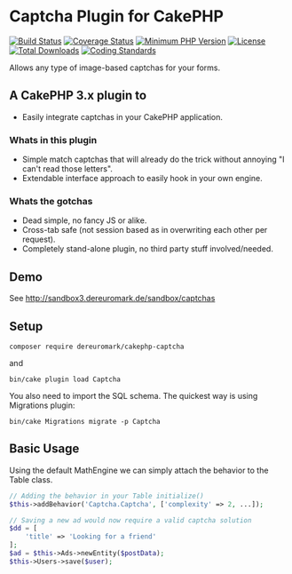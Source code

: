 # Captcha Plugin for CakePHP
[![Build Status](https://api.travis-ci.org/dereuromark/cakephp-captcha.svg)](https://travis-ci.org/dereuromark/cakephp-captcha)
[![Coverage Status](https://coveralls.io/repos/dereuromark/cakephp-captcha/badge.svg)](https://coveralls.io/r/dereuromark/cakephp-captcha)
[![Minimum PHP Version](http://img.shields.io/badge/php-%3E%3D%205.4-8892BF.svg)](https://php.net/)
[![License](https://poser.pugx.org/dereuromark/cakephp-captcha/license)](https://packagist.org/packages/dereuromark/cakephp-captcha)
[![Total Downloads](https://poser.pugx.org/dereuromark/cakephp-captcha/d/total.svg)](https://packagist.org/packages/dereuromark/cakephp-captcha)
[![Coding Standards](https://img.shields.io/badge/cs-PSR--2--R-yellow.svg)](https://github.com/php-fig-rectified/fig-rectified-standards)

Allows any type of image-based captchas for your forms.

## A CakePHP 3.x plugin to
- Easily integrate captchas in your CakePHP application.

### Whats in this plugin
- Simple match captchas that will already do the trick without annoying "I can't read those letters".
- Extendable interface approach to easily hook in your own engine.

### Whats the gotchas
- Dead simple, no fancy JS or alike.
- Cross-tab safe (not session based as in overwriting each other per request).
- Completely stand-alone plugin, no third party stuff involved/needed.

## Demo
See http://sandbox3.dereuromark.de/sandbox/captchas

## Setup
```
composer require dereuromark/cakephp-captcha
```
and
```
bin/cake plugin load Captcha
```

You also need to import the SQL schema.
The quickest way is using Migrations plugin:
```
bin/cake Migrations migrate -p Captcha
```

## Basic Usage
Using the default MathEngine we can simply attach the behavior to the Table class.

```php
// Adding the behavior in your Table initialize()
$this->addBehavior('Captcha.Captcha', ['complexity' => 2, ...]);

// Saving a new ad would now require a valid captcha solution
$dd = [
	'title' => 'Looking for a friend'
];
$ad = $this->Ads->newEntity($postData);
$this->Users->save($user);
```
